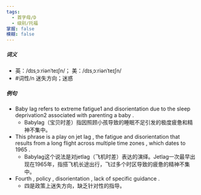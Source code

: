 ```yaml
---
tags:
  - 首字母/D
  - 级别/托福
掌握: false
模糊: false
---
```

##### 词义
- 英：/dɪsˌɔːriənˈteɪʃn/； 美：/dɪsˌɔːriənˈteɪʃn/
- #词性/n  迷失方向；迷惑
##### 例句
- Baby lag refers to extreme fatigue1 and disorientation due to the sleep deprivation2 associated with parenting a baby .
	- Babylag（宝贝时差）指因照顾小孩导致的睡眠不足引发的极度疲惫和精神不集中。
- This phrase is a play on jet lag , the fatigue and disorientation that results from a long flight across multiple time zones , which dates to 1965 .
	- Babylag这个说法是对jetlag（飞机时差）表达的演绎。Jetlag一次最早出现在1965年，指搭飞机长途出行，飞过多个时区导致的疲惫的精神不集中。
- Fourth , policy , disorientation , lack of specific guidance .
	- 四是政策上迷失方向，缺乏针对性的指导。
